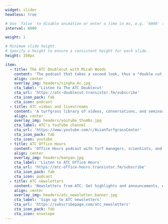 ```yaml
---
widget: slider
headless: true 

# Use `false` to disable animation or enter a time in ms, e.g. `6000` (5s).
interval: 6000

weight: 1

# Minimum slide height.
# Specify a height to ensure a consistent height for each slide.
height: 350px

item:
  - title: The ATC Doublecut with Micah Woods
    content: 'The podcast that takes a second look, thus a "double cut," at material from the ATC website.'
    align: center
    overlay_img: headers/singha_Ac.jpg 
    cta_label: 'Listen to The ATC Doublecut'
    cta_url: 'https://atc-doublecut.transistor.fm/subscribe'
    cta_icon_pack: fab
    cta_icon: podcast
  - title: ATC videos and livestreams
    content: 'A turfgrass library of videos, conversations, and seminar screencasts.'
    align: center
    overlay_img: headers/youtube_thumbs.jpg
    cta_label: ATC's YouTube channel
    cta_url: 'https://www.youtube.com/c/AsianTurfgrassCenter'
    cta_icon_pack: fab
    cta_icon: youtube
  - title: ATC Office Hours
    content: 'Office Hours podcast with turf managers, scientists, and students, about grass around the world.'
    align: center
    overlay_img: headers/banyan.jpg 
    cta_label: 'Listen to ATC Office Hours'
    cta_url: 'https://atc-office-hours.transistor.fm/subscribe'
    cta_icon_pack: fab
    cta_icon: podcast
  - title: ATC newsletters
    content: 'Newsletters from ATC. Get highlights and announcements, #MLSN updates, or the full text of every new blog post the same day it is published.'
    align: center
    overlay_img: headers/atc_newsletter_banner.jpg 
    cta_label: 'Sign up to ATC newsletters'
    cta_url: 'https://subscribepage.com/atc_newsletters'
    cta_icon_pack: fab
    cta_icon: envelope
---
```

